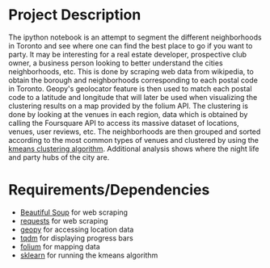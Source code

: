 # Project Description
The ipython notebook is an attempt to segment the different neighborhoods in Toronto and see where one can find the best place to go if you want to party. It may be interesting for a real estate developer, prospective club owner, a business person looking to better understand the cities neighborhoods, etc. This is done by scraping web data from wikipedia, to obtain the borough and neighborhoods corresponding to each postal code in Toronto. Geopy's geolocator feature is then used to match each postal code to a latitude and longitude that will later be used when visualizing the clustering results on a map provided by the folium API. The clustering is done by looking at the venues in each region, data which is obtained by calling the Foursquare API to access its massive dataset of locations, venues, user reviews, etc. The neighborhoods are then grouped and sorted according to the most common types of venues and clustered by using the [kmeans clustering algorithm](https://scikit-learn.org/stable/modules/generated/sklearn.cluster.KMeans.html). Additional analysis shows where the night life and party hubs of the city are. 

# Requirements/Dependencies
- [Beautiful Soup](https://www.crummy.com/software/BeautifulSoup/) for web scraping
- [requests](http://docs.python-requests.org/en/master/user/install/#install) for web scraping
- [geopy](https://pypi.org/project/geopy/) for accessing location data
- [tqdm](https://pypi.org/project/tqdm/) for displaying progress bars
- [folium](https://github.com/python-visualization/folium) for mapping data
- [sklearn](https://scikit-learn.org/stable/install.html) for running the kmeans algorithm
